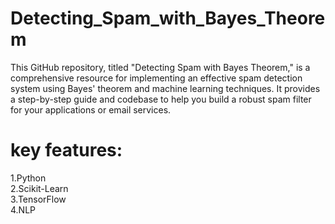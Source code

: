 # Detecting_Spam_with_Bayes_Theorem
This GitHub repository, titled "Detecting Spam with Bayes Theorem," is a comprehensive resource for implementing an effective spam detection system using Bayes' theorem and machine learning techniques. It provides a step-by-step guide and codebase to help you build a robust spam filter for your applications or email services.
<br>
# key features:<br>
1.Python<br>
2.Scikit-Learn<br>
3.TensorFlow<br>
4.NLP
